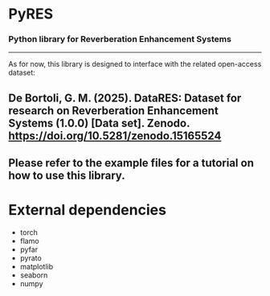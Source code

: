 # PyRES
### Python library for Reverberation Enhancement Systems
---
As for now, this library is designed to interface with the related open-access dataset:

De Bortoli, G. M. (2025). DataRES: Dataset for research on Reverberation Enhancement Systems (1.0.0) [Data set]. Zenodo. https://doi.org/10.5281/zenodo.15165524
---
Please refer to the example files for a tutorial on how to use this library.
---
# External dependencies

- torch
- flamo
- pyfar
- pyrato
- matplotlib
- seaborn
- numpy
